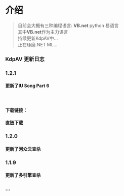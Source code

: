# 介绍
> 目前会大概有三种编程语言: **VB.net** python 易语言<br>
> 其中**VB.net**作为主力语言<br>
> 持续更新KdpAV中...<br>
> 正在琢磨.NET ML...<br>

### KdpAV 更新日志

### 1.2.1
#### 更新了IU Song Part 6 
#### <br>
#### 下载链接：
#### <a herf = "./files/KdpAV 1.2.1.7z">直链下载</a>
### 1.2.0
#### 更新了河众云查杀
### 1.1.9
#### 更新了多引擎查杀
### ...